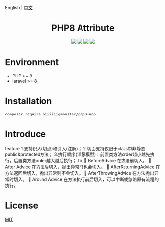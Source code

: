 English | [中文](./README-CN.md)

<div align="center">

# PHP8 Attribute

<p>
    <a href="https://github.com/biiiiiigmonster/php8-aop/blob/master/LICENSE"><img src="https://img.shields.io/badge/license-MIT-7389D8.svg?style=flat" ></a>
    <a href="https://github.com/biiiiiigmonster/php8-aop/releases" ><img src="https://img.shields.io/github/release/biiiiiigmonster/php8-aop.svg?color=4099DE" /></a> 
    <a href="https://packagist.org/packages/biiiiiigmonster/php8-aop"><img src="https://img.shields.io/packagist/dt/biiiiiigmonster/php8-aop.svg?color=" /></a> 
    <a><img src="https://img.shields.io/badge/php-8.0+-59a9f8.svg?style=flat" /></a> 
</p>

</div>



# Environment

- PHP >= 8
- laravel >= 8


# Installation

```bash
composer require biiiiiigmonster/php8-aop
```

# Introduce
feature
1.支持织入(切点)和引入(注解)；
2.切面支持仅限于class中非静态public&protected方法；
3.执行顺序(洋葱模型)：前置类方法order越小越先执行，后置类方法order越大越后执行；
fix
 BeforeAdvice 在方法前切入。
 After Advice 在方法后切入，抛出异常时也会切入。
 AfterReturningAdvice 在方法返回后切入，抛出异常则不会切入。
 AfterThrowingAdvice 在方法抛出异常时切入。
 Around Advice 在方法执行前后切入，可以中断或忽略原有流程的执行。
# License
[MIT](./LICENSE)

